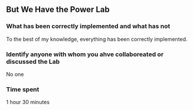 ## But We Have the Power Lab

### What has been correctly implemented and what has not
To the best of my knowledge, everything has been correctly implemented.

### Identify anyone with whom you ahve collaboreated or discussed the Lab
No one

### Time spent
1 hour 30 minutes